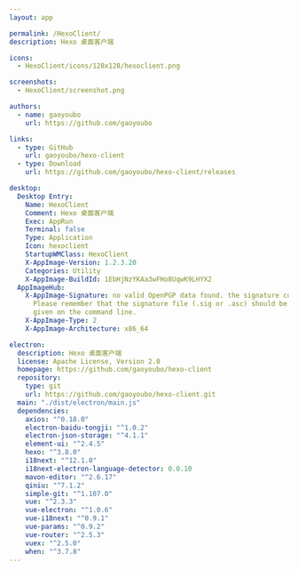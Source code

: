 ```yaml
---
layout: app

permalink: /HexoClient/
description: Hexo 桌面客户端

icons:
  - HexoClient/icons/128x128/hexoclient.png

screenshots:
  - HexoClient/screenshot.png

authors:
  - name: gaoyoubo
    url: https://github.com/gaoyoubo

links:
  - type: GitHub
    url: gaoyoubo/hexo-client
  - type: Download
    url: https://github.com/gaoyoubo/hexo-client/releases

desktop:
  Desktop Entry:
    Name: HexoClient
    Comment: Hexo 桌面客户端
    Exec: AppRun
    Terminal: false
    Type: Application
    Icon: hexoclient
    StartupWMClass: HexoClient
    X-AppImage-Version: 1.2.3.20
    Categories: Utility
    X-AppImage-BuildId: 1EbHjNzYKAa3wFHo8UqwK9LHYX2
  AppImageHub:
    X-AppImage-Signature: no valid OpenPGP data found. the signature could not be verified.
      Please remember that the signature file (.sig or .asc) should be the first file
      given on the command line.
    X-AppImage-Type: 2
    X-AppImage-Architecture: x86_64

electron:
  description: Hexo 桌面客户端
  license: Apache License, Version 2.0
  homepage: https://github.com/gaoyoubo/hexo-client
  repository:
    type: git
    url: https://github.com/gaoyoubo/hexo-client.git
  main: "./dist/electron/main.js"
  dependencies:
    axios: "^0.18.0"
    electron-baidu-tongji: "^1.0.2"
    electron-json-storage: "^4.1.1"
    element-ui: "^2.4.5"
    hexo: "^3.8.0"
    i18next: "^12.1.0"
    i18next-electron-language-detector: 0.0.10
    mavon-editor: "^2.6.17"
    qiniu: "^7.1.2"
    simple-git: "^1.107.0"
    vue: "^2.3.3"
    vue-electron: "^1.0.6"
    vue-i18next: "^0.9.1"
    vue-params: "^0.9.2"
    vue-router: "^2.5.3"
    vuex: "^2.5.0"
    when: "^3.7.8"
---
```

